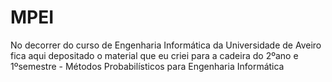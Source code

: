 # MPEI
No decorrer do curso de Engenharia Informática da Universidade de Aveiro fica aqui depositado o material que eu criei para a cadeira do 2ºano e 1ºsemestre - Métodos Probabilísticos para Engenharia Informática
